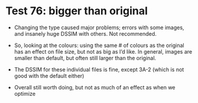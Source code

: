 # Test 76: bigger than original

* Changing the type caused major problems; errors with some images, and insanely huge DSSIM with others. Not recommended.

* So, looking at the colours: using the same # of colours as the original has an effect on file size, but not as big as I’d like. In general, images are smaller than default, but often still larger than the original.

* The DSSIM for these individual files is fine, except 3A-2 (which is not good with the default either)

* Overall still worth doing, but not as much of an effect as when we optimize